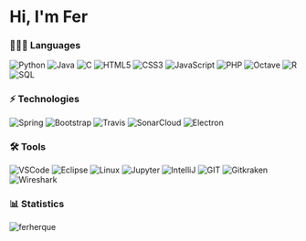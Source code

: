 <h1 align="left">Hi, I'm Fer</h1>

<h3> 👨🏻‍💻 Languages </h3>

![Python](https://img.shields.io/badge/Python-14354C?style=for-the-badge&logo=python&logoColor=white)
![Java](https://img.shields.io/badge/Java-ED8B00?style=for-the-badge&logo=java&logoColor=white)
![C](https://img.shields.io/badge/C-00599C?style=for-the-badge&logo=c&logoColor=white)
![HTML5](https://img.shields.io/badge/HTML5-E34F26?style=for-the-badge&logo=html5&logoColor=white)
![CSS3](https://img.shields.io/badge/CSS-239120?&style=for-the-badge&logo=css3&logoColor=white)
![JavaScript](https://img.shields.io/badge/JavaScript-F7DF1E?style=for-the-badge&logo=javascript&logoColor=black)
![PHP](https://img.shields.io/badge/PHP-777BB4?style=for-the-badge&logo=php&logoColor=white)
![Octave](https://img.shields.io/badge/Octave-FFA600?style=for-the-badge&logo=octave&logoColor=white)
![R](https://img.shields.io/badge/R-276DC3?style=for-the-badge&logo=r&logoColor=white)
![SQL](https://img.shields.io/badge/SQL-00000F?style=for-the-badge&logo=mysql&logoColor=white)


<h3> ⚡ Technologies </h3>

![Spring](https://img.shields.io/badge/Spring-6DB33F?style=for-the-badge&logo=spring&logoColor=white)
![Bootstrap](https://img.shields.io/badge/Bootstrap-563D7C?style=for-the-badge&logo=bootstrap&logoColor=white)
![Travis](https://img.shields.io/badge/Travis%20Ci-EC7637?style=for-the-badge&logo=travis)
![SonarCloud](https://img.shields.io/badge/SonarCloud-e36200?style=for-the-badge&logo=sonarcloud&logoColor=white)
![Electron](https://img.shields.io/badge/Electron-212057?style=for-the-badge&logo=electron&logoColor=white)

<h3> 🛠 Tools </h3>

![VSCode](https://img.shields.io/badge/VS%20Code-008FFF?style=for-the-badge&logo=visual-studio-code)
![Eclipse](https://img.shields.io/badge/Eclipse-4C1696?style=for-the-badge&logo=eclipse&logoColor=white)
![Linux](https://img.shields.io/badge/Linux-black?style=for-the-badge&logo=linux&logoColor=white)
![Jupyter](https://img.shields.io/badge/Jupyter-FFA600?style=for-the-badge&logo=jupyter&logoColor=white)
![IntelliJ](https://img.shields.io/badge/IntelliJ-E93FDC?style=for-the-badge&logo=intellij-idea)
![GIT](https://img.shields.io/badge/Git-E34F26?style=for-the-badge&logo=git&logoColor=white)
![Gitkraken](https://img.shields.io/badge/Gitkraken-2a2a3d?style=for-the-badge&logo=gitkraken&logoColor=white)
![Wireshark](https://img.shields.io/badge/Wireshark-585858?style=for-the-badge&logo=wireshark&logoColor=white)

<h3> 📊 Statistics </h3>

<img src="https://github-readme-stats.vercel.app/api?username=ferherque&show_icons=true" alt="ferherque" />
